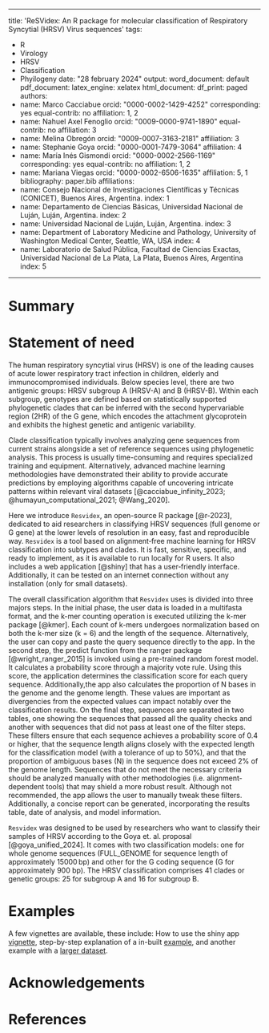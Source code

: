 
---
title: 'ReSVidex: An R package for molecular classification of Respiratory Syncytial
  (HRSV) Virus sequences'
tags:
- R
- Virology
- HRSV
- Classification
- Phyilogeny
date: "28 february 2024"
output:
  word_document: default
  pdf_document:
    latex_engine: xelatex
  html_document:
    df_print: paged
authors:
- name: Marco Cacciabue
  orcid: "0000-0002-1429-4252"
  corresponding: yes
  equal-contrib: no
  affiliation: 1, 2
- name: Nahuel Axel Fenoglio
  orcid: "0009-0000-9741-1890"
  equal-contrib: no
  affiliation: 3
- name: Melina Obregón
  orcid: "0009-0007-3163-2181"
  affiliation: 3
- name: Stephanie Goya
  orcid: "0000-0001-7479-3064"
  affiliation: 4
- name: María Inés Gismondi
  orcid: "0000-0002-2566-1169"
  corresponding: yes
  equal-contrib: no
  affiliation: 1, 2
- name: Mariana Viegas
  orcid: "0000-0002-6506-1635"
  affiliation: 5, 1
bibliography: paper.bib
affiliations:
- name: Consejo Nacional de Investigaciones Científicas y Técnicas (CONICET), Buenos
    Aires, Argentina.
  index: 1
- name: Departamento de Ciencias Básicas, Universidad Nacional de Luján, Luján, Argentina.
  index: 2
- name: Universidad Nacional de Luján, Luján, Argentina.
  index: 3
- name: Department of Laboratory Medicine and Pathology, University of Washington
    Medical Center, Seattle, WA, USA
  index: 4
- name: Laboratorio de Salud Pública, Facultad de Ciencias Exactas, Universidad Nacional
    de La Plata, La Plata, Buenos Aires, Argentina
  index: 5
---

# Summary




# Statement of need
The human respiratory syncytial virus (HRSV) is one of the leading causes of acute lower respiratory tract infection in children, elderly and immunocompromised individuals. Below species level, there are two antigenic groups: HRSV subgroup A (HRSV-A) and B (HRSV-B). Within each subgroup, genotypes are defined based on statistically supported phylogenetic clades that can be inferred with the second hypervariable region (2HR) of the G gene, which encodes the attachment glycoprotein and exhibits the highest genetic and antigenic variability. 

Clade classification typically involves analyzing gene sequences from current strains alongside a set of reference sequences using phylogenetic analysis. This process is usually time-consuming and requires specialized training and equipment. Alternatively, advanced machine learning methodologies have demonstrated their ability to provide accurate predictions by employing algorithms capable of uncovering intricate patterns within relevant viral datasets [@cacciabue_infinity_2023; @humayun_computational_2021; @Wang_2020].

Here we introduce `Resvidex`, an open-source R package [@r-2023], dedicated to aid researchers in classifying HRSV sequences (full genome or G gene) at the lower levels of resolution in an easy, fast and reproducible way. `Resvidex` is a tool based on alignment‐free machine learning for HRSV classification into subtypes and clades. It is fast, sensitive, specific, and ready to implement, as it is available to run locally for R users. It also includes a web application [@shiny] that has a user‐friendly interface.  Additionally, it can be tested on an internet connection without any installation (only for small datasets).

The overall classification algorithm that `Resvidex` uses is divided into three majors steps. In the initial phase, the user data is loaded in a multifasta format, and the k-mer counting operation is executed utilizing the k-mer package [@kmer]. Each count of k-mers undergoes normalization based on both the k-mer size (k = 6) and the length of the sequence. Alternatively, the user can copy and paste the query sequence directly to the app.
In the second step, the predict function from the ranger package [@wright_ranger_2015] is invoked using a pre-trained random forest model. It calculates a probability score through a majority vote rule. Using this score, the application determines the classification score for each query sequence. Additionally,the app also calculates the proportion of N bases in the genome and the genome length. These values are important as divergencies from the expected values can impact notably over the classification results. On the final step, sequences are separated in two tables, one showing the sequences that passed all the quality checks and another with sequences that did not pass at least one of the filter steps. These filters ensure that each sequence achieves a probability score of 0.4 or higher, that the sequence length aligns closely with the expected length for the classification model (with a tolerance of up to 50%), and that the proportion of ambiguous bases (N) in the sequence does not exceed 2% of the genome length. Sequences that do not meet the necessary criteria should be analyzed manually with other methodologies (i.e. alignment-dependent tools) that may shield a more robust result. Although not recommended, the app allows the user to manually tweak these filters. Additionally, a concise report can be generated, incorporating the results table, date of analysis, and model information. 

`Resvidex` was designed to be used by researchers who want to classify their samples of HRSV according to the Goya et. al. proposal [@goya_unified_2024]. 
It comes with two classification models: one for whole genome sequences (FULL_GENOME for sequence length of approximately 15000 bp) and other for the G coding sequence (G for approximately 900 bp). The HRSV classification comprises 41 clades or genetic groups: 25 for subgroup A and 16 for subgroup B. 

# Examples
A few vignettes are available, these include: How to use the shiny app [vignette](https://marcocacciabue.github.io/resvidex/articles/01_resvidex_vignette.html), step-by-step explanation of a in-built [example](https://marcocacciabue.github.io/resvidex/articles/02_resvidex_vignette_R.html), and another example with a [larger dataset](https://marcocacciabue.github.io/resvidex/articles/04_an_example.html). 

# Acknowledgements



# References
